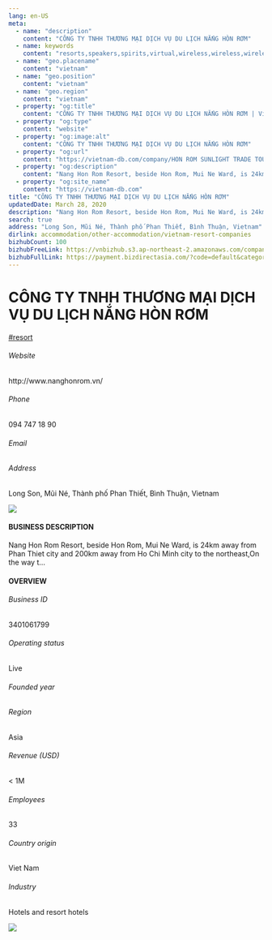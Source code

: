 ```yaml
---
lang: en-US
meta:
  - name: "description"
    content: "CÔNG TY TNHH THƯƠNG MẠI DỊCH VỤ DU LỊCH NẮNG HÒN RƠM"
  - name: keywords
    content: "resorts,speakers,spirits,virtual,wireless,wireless,wireless,wireless,wireless,wireless,wireless,wireless,wireless,wireless,wireless,wireless,wireless,vietnam-resort-companies"
  - name: "geo.placename"
    content: "vietnam"
  - name: "geo.position"
    content: "vietnam"
  - name: "geo.region"
    content: "vietnam"
  - property: "og:title"
    content: "CÔNG TY TNHH THƯƠNG MẠI DỊCH VỤ DU LỊCH NẮNG HÒN RƠM | Vietnam DB"
  - property: "og:type"
    content: "website"
  - property: "og:image:alt"
    content: "CÔNG TY TNHH THƯƠNG MẠI DỊCH VỤ DU LỊCH NẮNG HÒN RƠM"
  - property: "og:url"
    content: "https://vietnam-db.com/company/HON ROM SUNLIGHT TRADE TOURIST SERVICE COMPANY LIMITEDD-2817385"
  - property: "og:description"
    content: "Nang Hon Rom Resort, beside Hon Rom, Mui Ne Ward, is 24km away from Phan Thiet city and 200km away from Ho Chi Minh city to the northeast,On the way t..."
  - property: "og:site_name"
    content: "https://vietnam-db.com"
title: "CÔNG TY TNHH THƯƠNG MẠI DỊCH VỤ DU LỊCH NẮNG HÒN RƠM"
updatedDate: March 28, 2020
description: "Nang Hon Rom Resort, beside Hon Rom, Mui Ne Ward, is 24km away from Phan Thiet city and 200km away from Ho Chi Minh city to the northeast,On the way t..."
search: true
address: "Long Son, Mũi Né, Thành phố Phan Thiết, Bình Thuận, Vietnam"
dirlink: accommodation/other-accommodation/vietnam-resort-companies
bizhubCount: 100
bizhubFreeLink: https://vnbizhub.s3.ap-northeast-2.amazonaws.com/companies/vietnam-resort-companies_preview.xlsx
bizhubFullLink: https://payment.bizdirectasia.com/?code=default&category=bizhub&item=vietnam-resort-companies&redirect=https://vietnam-db.com
---
```



<div class="bd-item">
    <div class="item-content">
        <div class="detail-title-wrap">
            <h1 class="detail-title">
                CÔNG TY TNHH THƯƠNG MẠI DỊCH VỤ DU LỊCH NẮNG HÒN RƠM
            </h1>
        </div>
		<div class="detail-tagslist"><a href="/accommodation/other-accommodation/tags/resort" class="detail-tagitem">#resort</a></div>
        <h6 class="bd-label">Website</h6>
        <p>http://www.nanghonrom.vn/</p>
		<h6 class="bd-label">Phone</h6>
        <p>094 747 18 90</p>
        <h6 class="bd-label">Email</h6>
        <p><a class="textColorPrimary" href="#"></a></p>
        <h6 class="bd-label">Address</h6>
        <p>Long Son, Mũi Né, Thành phố Phan Thiết, Bình Thuận, Vietnam</p>
    </div>
</div>

<div class="banner-wrap text-center"><a href="" class="banner-link"><img src="/assets/vndb.com/BannerAds2.jpg" class="banner-img"></a></div>

<div class="bd-item">
    <div class="item-content">
        <h4 class="textColorPrimary item-title">BUSINESS DESCRIPTION</h4>
        <p>Nang Hon Rom Resort, beside Hon Rom, Mui Ne Ward, is 24km away from Phan Thiet city and 200km away from Ho Chi Minh city to the northeast,On the way t...</p>
    </div>
</div>

<div class="bd-item">
    <div class="item-content">
        <h4 class="textColorPrimary item-title">OVERVIEW</h4>
        <div class="item-info">
            <h6 class="bd-label">Business ID</h6>
            <p>3401061799</p>
        </div>
        <div class="item-info">
            <h6 class="bd-label">Operating status</h6>
            <p>Live<small class="bd-status_dot live"></small></p>
        </div>
        <div class="item-info">
            <h6 class="bd-label">Founded year</h6>
            <p></p>
        </div>
        <div class="item-info">
            <h6 class="bd-label">Region</h6>
            <p>Asia</p>
        </div>
        <div class="item-info">
            <h6 class="bd-label">Revenue (USD)</h6>
            <p>&lt; 1M</p>
        </div>
        <div class="item-info">
            <h6 class="bd-label">Employees</h6>
            <p>33</p>
        </div>
        <div class="item-info">
            <h6 class="bd-label">Country origin</h6>
            <p>Viet Nam</p>
        </div>
        <div class="item-info">
            <h6 class="bd-label">Industry</h6>
            <p>Hotels and resort hotels</p>
        </div>
    </div>
</div>

<div class="banner-wrap text-center"><a href="" class="banner-link"><img src="/assets/vndb.com/BannerAd_04_728x90.jpg" class="banner-img"></a></div>

<CustomPopup popupTitle="ENTER EMAIL TO DOWNLOAD" popupSubTitle="The companies data will be sent to your inbox. Please enter your email." :free="this.$frontmatter.bizhubFreeLink" :paid="this.$frontmatter.bizhubFullLink" :count="this.$frontmatter.bizhubCount"/>


